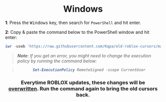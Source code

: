 <div align="center">

# **Windows**

</div>

**1**: Press the <kbd>Windows</kbd> key, then search for `PowerShell` and hit enter.

**2**: Copy & paste the command below to the PowerShell window and hit enter:

<div align="center">

```powershell
iwr -useb 'https://raw.githubusercontent.com/Kqpa/old-roblox-cursors/master/windows/replace-win.ps1' | iex
```

</div>

> ***Note**: If you get an error, you might need to change the execution policy by running the command below:*

<div align="center">

<i>

> ```powershell
> Set-ExecutionPolicy RemoteSigned -scope CurrentUser
> ```

</i>

### Everytime ROBLOX updates, these changes will be <ins>**overwritten**</ins>. Run the command again to bring the old cursors back.

</div>
